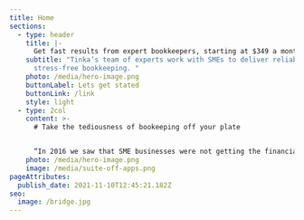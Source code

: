 ```yaml
---
title: Home
sections:
  - type: header
    title: |-
      Get fast results from expert bookkeepers, starting at $349 a month
    subtitle: "Tinka’s team of experts work with SMEs to deliver reliable,
      stress-free bookkeeping. "
    photo: /media/hero-image.png
    buttonLabel: Lets get stated
    buttonLink: /link
    style: light
  - type: 2col
    content: >-
      # Take the tediousness of bookeeping off your plate


      “In 2016 we saw that SME businesses were not getting the financial management and advice they deserved to grow their business. We met with countless digital, tech and professional services companies that weren’t quite ready for a full-time accounting team but still needed highly experienced accountants and advisors to guide them to greater success.
    photo: /media/hero-image.png
    image: /media/suite-off-apps.png
pageAttributes:
  publish_date: 2021-11-10T12:45:21.182Z
seo:
  image: /bridge.jpg
---
```

